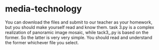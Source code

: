 # media-technology
You can download the files and submit to our teacher as your homework, but you should make yourself read and know them.
task 3.py is a complex realization of panoramic image mosaic, while tack3_.py is based on the former. So the latter is very very simple. You should read and understand the former whichever file you select.
